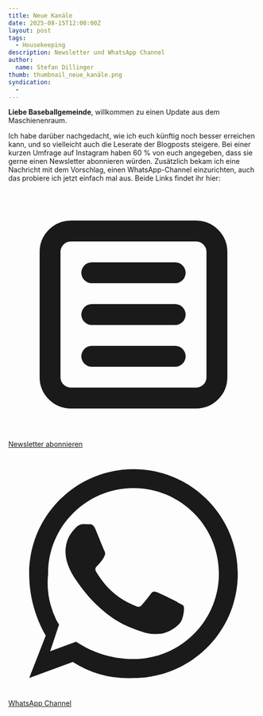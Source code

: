 ```yaml
---
title: Neue Kanäle
date: 2025-08-15T12:00:00Z
layout: post
tags:
  - Housekeeping
description: Newsletter und WhatsApp Channel
author:
  name: Stefan Dillinger
thumb: thumbnail_neue_kanäle.png
syndication:
  -
---
```


<img src='../../img/thumbnail_neue_kanäle.png' style='display:none'>

**Liebe Baseballgemeinde**, willkommen zu einen Update aus dem Maschienenraum.

Ich habe darüber nachgedacht, wie ich euch künftig noch besser erreichen kann, und so vielleicht auch die Leserate der Blogposts steigere.
Bei einer kurzen Umfrage auf Instagram haben 60 % von euch angegeben, dass sie gerne einen Newsletter abonnieren würden.
Zusätzlich bekam ich eine Nachricht mit dem Vorschlag, einen WhatsApp-Channel einzurichten, auch das probiere ich jetzt einfach mal aus.
Beide Links findet ihr hier:

<div class="grid grid-cols-1 sm:grid-cols-2 gap-4 mt-6 pb-12">
    <!-- Newsletter -->
    <a href="https://steady.page/de/inside-the-dugout/newsletter/sign_up" 
       class="flex items-center justify-center p-4 border rounded-lg bg-white shadow hover:shadow-lg transition">
        <svg xmlns="http://www.w3.org/2000/svg" class="h-7 w-7 text-cyan-700 mr-2" fill="none" viewBox="0 0 24 24" stroke="currentColor"><path stroke-linecap="round" stroke-linejoin="round" stroke-width="2" 
                  d="M16 12H8m8-4H8m8 8H8m-2 4h12a2 2 0 002-2V6a2 2 0 
                     00-2-2H6a2 2 0 00-2 2v12a2 2 0 002 2z" /></svg>
        <span class="font-bold text-cyan-700">Newsletter abonnieren</span>
    </a>
    <!-- WhatsApp Channel -->
    <a href="https://whatsapp.com/channel/0029Vb6RqER1noz9hXa0x53g"
       class="flex items-center justify-center p-4 border rounded-lg bg-green-50 shadow hover:shadow-lg transition">
        <svg xmlns="http://www.w3.org/2000/svg" class="h-7 w-7 text-green-600 mr-2" fill="currentColor" viewBox="0 0 24 24">
            <path d="M12.004 2C6.479 2 2 6.477 2 11.997c0 2.1.547 4.147 1.585
                     5.945L2 22l4.18-1.537A9.93 9.93 0 0012.004 22C17.53
                     22 22 17.523 22 12.003 22 6.477 17.53 2 12.004
                     2zm0 18.184c-1.826 0-3.604-.497-5.144-1.438l-.37-.218-2.48.91.853-2.56-.241-.392A8.173
                     8.173 0 013.815 12c0-4.515 3.675-8.187 8.189-8.187
                     4.512 0 8.187 3.672 8.187 8.187 0 4.515-3.675
                     8.184-8.187 8.184z"/>
            <path d="M16.184 14.697c-.277-.138-1.64-.809-1.895-.902-.255-.092-.44-.138-.625.138-.185.277-.717.902-.88
                     1.088-.162.185-.324.208-.601.07-.277-.138-1.169-.43-2.228-1.367-.823-.734-1.378-1.64-1.54-1.917-.162-.277-.017-.427.122-.565.125-.124.277-.323.416-.485.138-.162.185-.277.277-.462.092-.185.046-.347-.023-.485-.07-.138-.625-1.506-.856-2.06-.225-.54-.454-.466-.625-.474l-.53-.009c-.185 0-.485.07-.74.347s-.972.951-.972 2.316 1.003 2.688 1.143 2.875c.138.185 1.973 3.018 4.785 4.228.669.289 1.19.462 1.595.592.67.213 1.28.183 1.762.111.537-.08 1.64-.669 1.872-1.314.23-.645.23-1.196.162-1.314-.069-.118-.255-.185-.532-.323z"/>
        </svg>
        <span class="font-bold text-green-700">WhatsApp Channel</span>
    </a>

</div>

